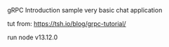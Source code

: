 gRPC Introduction sample very basic chat application

tut from: https://tsh.io/blog/grpc-tutorial/

run node v13.12.0 
